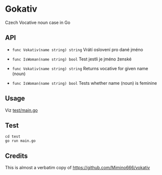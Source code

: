 # Gokativ

Czech Vocative noun case in Go

## API

* `func Vokativ(name string) string` Vrátí oslovení pro dané jméno
* `func IsWoman(name string) bool` Test jestli je jméno ženské

* `func Vokativ(name string) string` Returns vocative for given name (noun)
* `func IsWoman(name string) bool` Tests whether name (noun) is feminine

## Usage

Viz [test/main.go](test/main.go)

## Test

```
cd test
go run main.go
```

## Credits

This is almost a verbatim copy of https://github.com/Mimino666/vokativ
